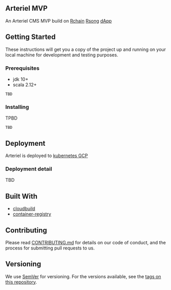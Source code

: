 Arteriel MVP 
-
An Arteriel CMS MVP build on [Rchain](https://www.rchain.coop/) [Rsong](https://rsong.rchain.coop/) [dApp](https://en.wikipedia.org/wiki/Decentralized_application)

## Getting Started
These instructions will get you a copy of the project up and running on your local machine for development and testing purposes.

### Prerequisites
* jdk 10+
* scala 2.12+

```
TBD
```

### Installing
TPBD

```
TBD
```
## Deployment
Arteriel is deployed to [kubernetes GCP](https://cloud.google.com/kubernetes-engine/docs/) 
### Deployment detail
TBD

## Built With
* [cloudbuild](https://cloud.google.com/cloud-build/)
* [container-registry](https://cloud.google.com/container-registry/)

## Contributing

Please read [CONTRIBUTING.md](https://gist.github.com/PurpleBooth/b24679402957c63ec426) for details on our code of conduct, and the process for submitting pull requests to us.

## Versioning

We use [SemVer](http://semver.org/) for versioning. For the versions available, see the [tags on this repository](https://github.com/your/project/tags). 
